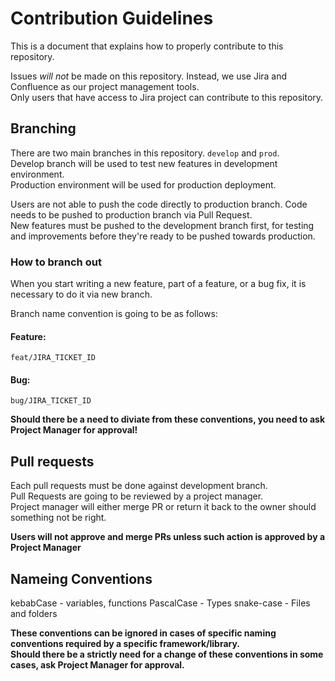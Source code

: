 # Contribution Guidelines

This is a document that explains how to properly contribute to this repository.  

Issues *will not* be made on this repository. Instead, we use Jira and Confluence as our project management tools.  
Only users that have access to Jira project can contribute to this repository.  

## Branching

There are two main branches in this repository. `develop` and `prod`.  
Develop branch will be used to test new features in development environment.  
Production environment will be used for production deployment. 

Users are not able to push the code directly to production branch. Code needs to be pushed to production branch via Pull Request.  
New features must be pushed to the development branch first, for testing and improvements before they're ready to be pushed towards production.  

### How to branch out

When you start writing a new feature, part of a feature, or a bug fix, it is necessary to do it via new branch.

Branch name convention is going to be as follows:

#### Feature:
`feat/JIRA_TICKET_ID`

#### Bug:
`bug/JIRA_TICKET_ID`

**Should there be a need to diviate from these conventions, you need to ask Project Manager for approval!**

## Pull requests

Each pull requests must be done against development branch.  
Pull Requests are going to be reviewed by a project manager.  
Project manager will either merge PR or return it back to the owner should something not be right.  

**Users will not approve and merge PRs unless such action is approved by a Project Manager**

## Nameing Conventions

kebabCase - variables, functions
PascalCase - Types
snake-case - Files and folders
 
**These conventions can be ignored in cases of specific naming conventions required by a specific framework/library.**  
**Should there be a strictly need for a change of these conventions in some cases, ask Project Manager for approval.** 
